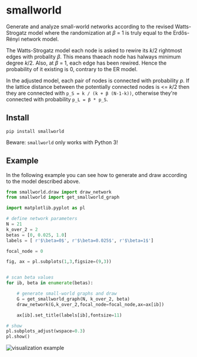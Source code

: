 # smallworld

Generate and analyze small-world networks according to the revised Watts-Strogatz model where the randomization
at _β_ = 1 is truly equal to the Erdős-Rényi network model.

The Watts-Strogatz model each node is asked to rewire its _k_/2 rightmost edges with probality _β_. This means thaeach node has halways minimum degree _k_/2. Also, at _β_ = 1, each edge has been rewired. Hence the probability of it existing is 0, contrary to the ER model.

In the adjusted model, each pair of nodes is connected with probability _p_. If the lattice distance between the
potentially connected nodes is <= _k_/2 then they are connected with `p_S = k / (k + β (N-1-k))`, otherwise they're connected with probability `p_L = β * p_S`.

## Install

    pip install smallworld

Beware: `smallworld` only works with Python 3!

## Example

In the following example you can see how to generate and draw according to the model described above.

```python
from smallworld.draw import draw_network
from smallworld import get_smallworld_graph

import matplotlib.pyplot as pl

# define network parameters
N = 21
k_over_2 = 2
betas = [0, 0.025, 1.0]
labels = [ r'$\beta=0$', r'$\beta=0.025$', r'$\beta=1$']

focal_node = 0

fig, ax = pl.subplots(1,3,figsize=(9,3))


# scan beta values
for ib, beta in enumerate(betas):

    # generate small-world graphs and draw
    G = get_smallworld_graph(N, k_over_2, beta)
    draw_network(G,k_over_2,focal_node=focal_node,ax=ax[ib])

    ax[ib].set_title(labels[ib],fontsize=11)

# show
pl.subplots_adjust(wspace=0.3)
pl.show()
```

![visualization example](https://github.com/benmaier/smallworld/raw/master/sandbox/small_worlds.png)
